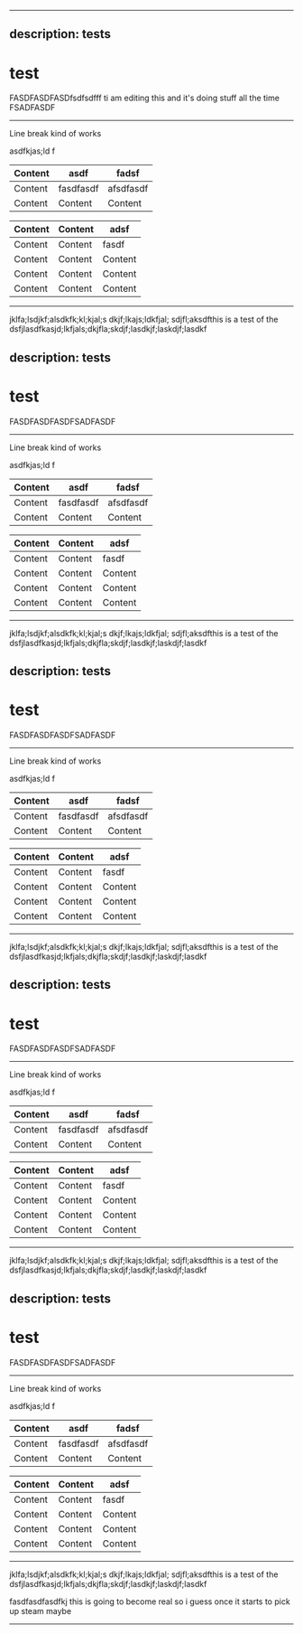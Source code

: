 ***

## description: tests

# test

FASDFASDFASDfsdfsdfff ti am editing this and it's doing stuff all the time FSADFASDF

***

Line break kind of works

asdfkjas;ld f

| Content | asdf      | fadsf     |
| ------- | --------- | --------- |
| Content | fasdfasdf | afsdfasdf |
| Content | Content   | Content   |



| Content | Content | adsf    |
| ------- | ------- | ------- |
| Content | Content | fasdf   |
| Content | Content | Content |
| Content | Content | Content |
| Content | Content | Content |

***

jklfa;lsdjkf;alsdkfk;kl;kjal;s dkjf;lkajs;ldkfjal; sdjfl;aksdfthis is a test of the dsfjlasdfkasjd;lkfjals;dkjfla;skdjf;lasdkjf;laskdjf;lasdkf

## description: tests

# test

FASDFASDFASDFSADFASDF

***

Line break kind of works

asdfkjas;ld f

| Content | asdf      | fadsf     |
| ------- | --------- | --------- |
| Content | fasdfasdf | afsdfasdf |
| Content | Content   | Content   |



| Content | Content | adsf    |
| ------- | ------- | ------- |
| Content | Content | fasdf   |
| Content | Content | Content |
| Content | Content | Content |
| Content | Content | Content |

***

jklfa;lsdjkf;alsdkfk;kl;kjal;s dkjf;lkajs;ldkfjal; sdjfl;aksdfthis is a test of the dsfjlasdfkasjd;lkfjals;dkjfla;skdjf;lasdkjf;laskdjf;lasdkf

## description: tests

# test

FASDFASDFASDFSADFASDF

***

Line break kind of works

asdfkjas;ld f

| Content | asdf      | fadsf     |
| ------- | --------- | --------- |
| Content | fasdfasdf | afsdfasdf |
| Content | Content   | Content   |



| Content | Content | adsf    |
| ------- | ------- | ------- |
| Content | Content | fasdf   |
| Content | Content | Content |
| Content | Content | Content |
| Content | Content | Content |

***

jklfa;lsdjkf;alsdkfk;kl;kjal;s dkjf;lkajs;ldkfjal; sdjfl;aksdfthis is a test of the dsfjlasdfkasjd;lkfjals;dkjfla;skdjf;lasdkjf;laskdjf;lasdkf

## description: tests

# test

FASDFASDFASDFSADFASDF

***

Line break kind of works

asdfkjas;ld f

| Content | asdf      | fadsf     |
| ------- | --------- | --------- |
| Content | fasdfasdf | afsdfasdf |
| Content | Content   | Content   |



| Content | Content | adsf    |
| ------- | ------- | ------- |
| Content | Content | fasdf   |
| Content | Content | Content |
| Content | Content | Content |
| Content | Content | Content |

***

jklfa;lsdjkf;alsdkfk;kl;kjal;s dkjf;lkajs;ldkfjal; sdjfl;aksdfthis is a test of the dsfjlasdfkasjd;lkfjals;dkjfla;skdjf;lasdkjf;laskdjf;lasdkf

## description: tests

# test

FASDFASDFASDFSADFASDF

***

Line break kind of works

asdfkjas;ld f

| Content | asdf      | fadsf     |
| ------- | --------- | --------- |
| Content | fasdfasdf | afsdfasdf |
| Content | Content   | Content   |



| Content | Content | adsf    |
| ------- | ------- | ------- |
| Content | Content | fasdf   |
| Content | Content | Content |
| Content | Content | Content |
| Content | Content | Content |

***

jklfa;lsdjkf;alsdkfk;kl;kjal;s dkjf;lkajs;ldkfjal; sdjfl;aksdfthis is a test of the dsfjlasdfkasjd;lkfjals;dkjfla;skdjf;lasdkjf;laskdjf;lasdkf

fasdfasdfasdfkj this is going to become real so i guess once it starts to pick up steam maybe

***


